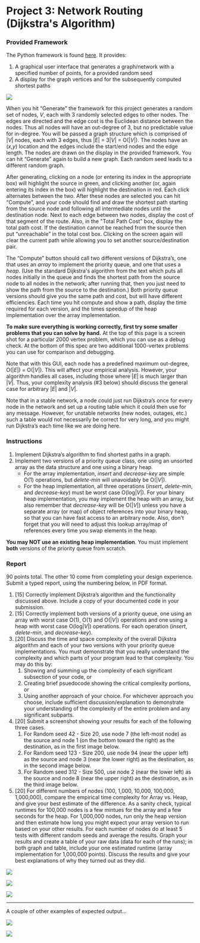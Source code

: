 # Project 3: Network Routing (Dijkstra's Algorithm)

### Provided Framework

The Python framework is found [here](../project3-network-routing/project3-network-routing.zip). It provides: 

1. A graphical user interface that generates a graph/network with a specified number of points, for a provided random seed
2. A display for the graph vertices and for the subsequently computed shortest paths

![](images/snapshot_final_top.png)

When you hit “Generate” the framework for this project generates a random set of nodes, *V*, each with 3 randomly selected edges to other nodes. The edges are directed and the edge cost is the Euclidean distance between the nodes. Thus all nodes will have an out-degree of 3, but no predictable value for in-degree. You will be passed a graph structure which is comprised of |*V*| nodes, each with 3 edges, thus |*E*| = 3|*V*| = O(|*V*|). The nodes have an (*x*,*y*) location and the edges include the start/end nodes and the edge length. The nodes are drawn on the display in the provided framework. You can hit “Generate” again to build a new graph. Each random seed leads to a different random graph. 

After generating, clicking on a node (or entering its index in the appropriate box) will highlight the source in green, and clicking another (or, again entering its index in the box) will highlight the destination in red. Each click alternates between the two. After these nodes are selected you can hit “Compute”, and your code should find and draw the shortest path starting from the source node and following all intermediate nodes until the destination node. Next to each edge between two nodes, display the cost of that segment of the route. Also, in the "Total Path Cost" box, display the total path cost. If the destination cannot be reached from the source then put “unreachable” in the total cost box. Clicking on the screen again will clear the current path while allowing you to set another source/destination pair.

The “Compute” button should call two different versions of Dijkstra’s, one that uses an *array* to implement the priority queue, and one that uses a *heap*. (Use the standard Dijkstra's algorithm from the text which puts all nodes initially in the queue and finds the shortest path from the source node to all nodes in the network; after running that, then you just need to show the path from the source to the destination.) Both priority queue versions should give you the same path and cost, but will have different efficiencies. Each time you hit compute and show a path, display the time required for each version, and the times speedup of the heap implementation over the array implementation.

**To make sure everything is working correctly, first try some smaller problems that you can solve by hand.** At the top of this page is a screen shot for a particular 2000 vertex problem, which you can use as a debug check. At the bottom of this spec are two additional 1000-vertex problems you can use for comparison and debugging.

Note that with this GUI, each node has a predefined maximum out-degree, O(|*E*|) = O(|*V*|). This will affect your empirical analysis. However, your algorithm handles all cases, including those where |*E*| is much larger than |*V*|. Thus, your complexity analysis (#3 below) should discuss the general case for arbitrary |*E*| and |*V*|.

Note that in a stable network, a node could just run Dijkstra’s once for every node in the network and set up a routing table which it could then use for any message. However, for unstable networks (new nodes, outages, etc.) such a table would not necessarily be correct for very long, and you might run Dijkstra’s each time like we are doing here.

### Instructions

1. Implement Dijkstra’s algorithm to find shortest paths in a graph.
2. Implement two versions of a priority queue class, one using an unsorted array as the data structure and one using a binary heap.
	* For the array implementation, *insert* and *decrease-key* are simple O(1) operations, but *delete-min* will unavoidably be O(|*V*|).
	* For the heap implementation, all three operations (*insert*, *delete-min*, and *decrease-key*) must be worst case O(log|*V*|). For your binary heap implementation, you may implement the heap with an array, but also remember that *decrease-key* will be O(|*V*|) unless you have a separate array (or map) of object references into your binary heap, so that you can have fast access to an arbitrary node. Also, don't forget that you will need to adjust this lookup array/map of references every time you swap elements in the heap.

**You may NOT use an existing heap implementation**. You must implement **both** versions of the priority queue from scratch.


### Report

90 points total. The other 10 come from completing your design experience.
Submit a typed report, using the numbering below, in PDF format.

1. [15] Correctly implement Dijkstra’s algorithm and the functionality discussed above. Include a copy of your documented code in your submission.
2. [15] Correctly implement both versions of a priority queue, one using an array with worst case O(1), O(1) and O(|*V*|) operations and one using a heap with worst case O(log|*V*|) operations. For each operation (*insert*, *delete-min*, and *decrease-key*).
3. [20] Discuss the time and space complexity of the overall Dijkstra algorithm and each of your two versions with your priority queue implementations. You must demonstrate that you really understand the complexity and which parts of your program lead to that complexity. You may do this by:
	1. Showing and summing up the complexity of each significant subsection of your code, or
	2. Creating brief psuedocode showing the critical complexity portions, or
	3. Using another approach of your choice.
	For whichever approach you choose, include sufficient discussion/explanation to demonstrate your understanding of the complexity of the entire problem and any significant subparts.
4. [20] Submit a screenshot showing your results for each of the following three cases.
	1. For Random seed 42 - Size 20, use node 7 (the left-most node) as the source and node 1 (on the bottom toward the right) as the destination, as in the first image below.
	2. For Random seed 123 - Size 200, use node 94 (near the upper left) as the source and node 3 (near the lower right) as the destination, as in the second image below.
	3. For Random seed 312 - Size 500, use node 2 (near the lower left) as the source and node 8 (near the upper right) as the destination, as in the third image below.
5. [20] For different numbers of nodes (100, 1,000, 10,000, 100,000, 1,000,000), compare the empirical time complexity for Array vs. Heap, and give your best estimate of the difference. As a sanity check, typical runtimes for 100,000 nodes is a few mintues for the array and a few seconds for the heap. For 1,000,000 nodes, run only the heap version and then estimate how long you might expect your array version to run based on your other results. For each number of nodes do at least 5 tests with different random seeds and average the results. Graph your results and create a table of your raw data (data for each of the runs); in both graph and table, include your one estimated runtime (array implementation for 1,000,000 points). Discuss the results and give your best explanations of why they turned out as they did.

![](images/snapshot_final_20.png)

![](images/snapshot_final_200.png)

![](images/snapshot_final_500.png)

---

A couple of other examples of expected output...

![](images/snapshots_1000_example1.png)

![](images/snapshots_1000_example2.png)
